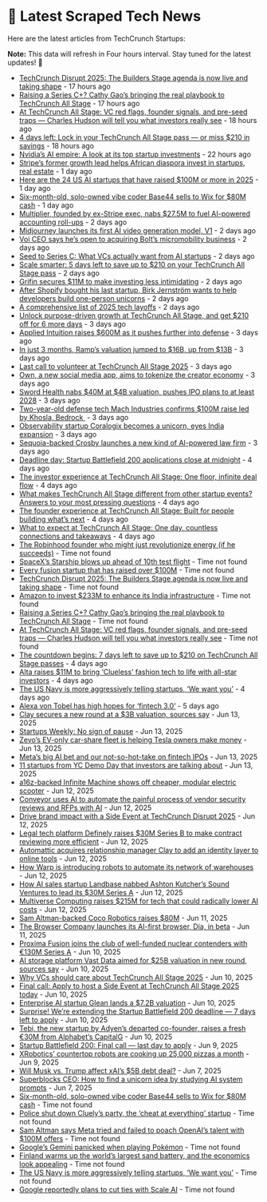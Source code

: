 
# 📰 Latest Scraped Tech News

Here are the latest articles from TechCrunch Startups:

**Note:** This data will refresh in Four hours interval. Stay tuned for the latest updates! 🔄
- [TechCrunch Disrupt 2025: The Builders Stage agenda is now live and taking shape](https://techcrunch.com/2025/06/19/techcrunch-disrupt-2025-the-builders-stage-agenda-is-now-live-and-taking-shape/) - 17 hours ago
- [Raising a Series C+? Cathy Gao’s bringing the real playbook to TechCrunch All Stage](https://techcrunch.com/2025/06/19/raising-a-series-c-cathy-gaos-bringing-the-real-playbook-to-techcrunch-all-stage/) - 17 hours ago
- [At TechCrunch All Stage: VC red flags, founder signals, and pre-seed traps — Charles Hudson will tell you what investors really see](https://techcrunch.com/2025/06/19/at-techcrunch-all-stage-vc-red-flags-founder-signals-and-pre-seed-traps-charles-hudson-will-tell-you-what-investors-really-see/) - 18 hours ago
- [4 days left: Lock in your TechCrunch All Stage pass — or miss $210 in savings](https://techcrunch.com/2025/06/19/4-days-left-lock-in-your-techcrunch-all-stage-pass-or-miss-210-in-savings/) - 18 hours ago
- [Nvidia’s AI empire: A look at its top startup investments](https://techcrunch.com/2025/06/19/nvidias-ai-empire-a-look-at-its-top-startup-investments/) - 22 hours ago
- [Stripe’s former growth lead helps African diaspora invest in startups, real estate](https://techcrunch.com/2025/06/19/stripes-former-growth-lead-helps-african-diaspora-back-home/) - 1 day ago
- [Here are the 24 US AI startups that have raised $100M or more in 2025](https://techcrunch.com/2025/06/18/here-are-the-24-us-ai-startups-that-have-raised-100m-or-more-in-2025/) - 1 day ago
- [Six-month-old, solo-owned vibe coder Base44 sells to Wix for $80M cash](https://techcrunch.com/2025/06/18/6-month-old-solo-owned-vibe-coder-base44-sells-to-wix-for-80m-cash/) - 1 day ago
- [Multiplier, founded by ex-Stripe exec, nabs $27.5M to fuel AI-powered accounting roll-ups](https://techcrunch.com/2025/06/18/multiplier-founded-by-ex-stripe-exec-nabs-27-5m-to-fuel-ai-powered-accounting-roll-ups/) - 2 days ago
- [Midjourney launches its first AI video generation model, V1](https://techcrunch.com/2025/06/18/midjourney-launches-its-first-ai-video-generation-model-v1/) - 2 days ago
- [Voi CEO says he’s open to acquiring Bolt’s micromobility business](https://techcrunch.com/2025/06/18/voi-ceo-says-hes-open-to-acquiring-bolts-micromobility-business/) - 2 days ago
- [Seed to Series C: What VCs actually want from AI startups](https://techcrunch.com/podcast/seed-to-series-c-what-vcs-actually-want-from-ai-startups/) - 2 days ago
- [Scale smarter: 5 days left to save up to $210 on your TechCrunch All Stage pass](https://techcrunch.com/2025/06/18/scale-smarter-5-days-left-to-save-up-to-210-on-your-techcrunch-all-stage-pass/) - 2 days ago
- [Grifin secures $11M to make investing less intimidating](https://techcrunch.com/2025/06/18/grifin-secures-11-million-to-make-investing-less-intimidating/) - 2 days ago
- [After Shopify bought his last startup, Birk Jernström wants to help developers build one-person unicorns](https://techcrunch.com/2025/06/17/after-shopify-bought-his-last-startup-birk-jernstrom-wants-to-help-developers-build-one-person-unicorns/) - 2 days ago
- [A comprehensive list of 2025 tech layoffs](https://techcrunch.com/2025/06/17/tech-layoffs-2025-list/) - 2 days ago
- [Unlock purpose-driven growth at TechCrunch All Stage, and get $210 off for 6 more days](https://techcrunch.com/2025/06/17/unlock-purpose-driven-growth-at-techcrunch-all-stage-and-get-210-off-for-6-more-days/) - 3 days ago
- [Applied Intuition raises $600M as it pushes further into defense](https://techcrunch.com/2025/06/17/applied-intuition-raises-600-million-as-it-pushes-further-into-defense/) - 3 days ago
- [In just 3 months, Ramp’s valuation jumped to $16B, up from $13B](https://techcrunch.com/2025/06/17/in-just-3-months-ramps-valuation-jumped-to-16b-up-from-13b/) - 3 days ago
- [Last call to volunteer at TechCrunch All Stage 2025](https://techcrunch.com/2025/06/17/last-call-to-volunteer-at-tc-all-stage-2025/) - 3 days ago
- [Own, a new social media app, aims to tokenize the creator economy](https://techcrunch.com/2025/06/17/own-a-new-social-media-app-aims-to-tokenize-the-creator-economy/) - 3 days ago
- [Sword Health nabs $40M at $4B valuation, pushes IPO plans to at least 2028](https://techcrunch.com/2025/06/17/sword-health-nabs-40m-at-4b-valuation-pushes-ipo-plans-to-at-least-2028/) - 3 days ago
- [Two-year-old defense tech Mach Industries confirms $100M raise led by Khosla, Bedrock ](https://techcrunch.com/2025/06/17/two-year-old-defense-tech-mach-industries-confirms-100m-raise-led-by-khosla-bedrock/) - 3 days ago
- [Observability startup Coralogix becomes a unicorn, eyes India expansion](https://techcrunch.com/2025/06/17/observability-startup-coralogix-becomes-a-unicorn-eyes-india-expansion/) - 3 days ago
- [Sequoia-backed Crosby launches a new kind of AI-powered law firm](https://techcrunch.com/2025/06/17/sequoia-backed-crosby-launches-a-new-kind-of-ai-powered-law-firm/) - 3 days ago
- [Deadline day: Startup Battlefield 200 applications close at midnight](https://techcrunch.com/2025/06/16/deadline-day-startup-battlefield-200-applications-close-at-midnight/) - 4 days ago
- [The investor experience at TechCrunch All Stage: One floor, infinite deal flow](https://techcrunch.com/2025/06/16/the-investor-experience-at-techcrunch-all-stage-one-floor-infinite-deal-flow/) - 4 days ago
- [What makes TechCrunch All Stage different from other startup events? Answers to your most pressing questions](https://techcrunch.com/2025/06/16/what-makes-techcrunch-all-stage-different-from-other-startup-events-answers-to-your-most-pressing-questions/) - 4 days ago
- [The founder experience at TechCrunch All Stage: Built for people building what’s next](https://techcrunch.com/2025/06/16/the-founder-experience-at-techcrunch-all-stage-built-for-people-building-whats-next/) - 4 days ago
- [What to expect at TechCrunch All Stage: One day, countless connections and takeaways](https://techcrunch.com/2025/06/16/what-to-expect-at-techcrunch-all-stage-one-day-countless-connections-and-takeaways/) - 4 days ago
- [The Robinhood founder who might just revolutionize energy (if he succeeds)](https://techcrunch.com/2025/06/19/the-robinhood-founder-who-might-just-revolutionize-energy-if-he-succeeds/) - Time not found
- [SpaceX’s Starship blows up ahead of 10th test flight](https://techcrunch.com/2025/06/19/spacexs-starship-blows-up-ahead-of-10th-test-flight/) - Time not found
- [Every fusion startup that has raised over $100M](https://techcrunch.com/2025/06/19/every-fusion-startup-that-has-raised-over-100m/) - Time not found
- [TechCrunch Disrupt 2025: The Builders Stage agenda is now live and taking shape](https://techcrunch.com/2025/06/19/techcrunch-disrupt-2025-the-builders-stage-agenda-is-now-live-and-taking-shape/) - Time not found
- [Amazon to invest $233M to enhance its India infrastructure](https://techcrunch.com/2025/06/19/amazon-to-invest-233m-to-enhance-its-india-infrastructure/) - Time not found
- [Raising a Series C+? Cathy Gao’s bringing the real playbook to TechCrunch All Stage](https://techcrunch.com/2025/06/19/raising-a-series-c-cathy-gaos-bringing-the-real-playbook-to-techcrunch-all-stage/) - Time not found
- [At TechCrunch All Stage: VC red flags, founder signals, and pre-seed traps — Charles Hudson will tell you what investors really see](https://techcrunch.com/2025/06/19/at-techcrunch-all-stage-vc-red-flags-founder-signals-and-pre-seed-traps-charles-hudson-will-tell-you-what-investors-really-see/) - Time not found
- [The countdown begins: 7 days left to save up to $210 on TechCrunch All Stage passes](https://techcrunch.com/2025/06/16/the-countdown-begins-7-days-left-to-save-up-to-210-on-techcrunch-all-stage-passes/) - 4 days ago
- [Alta raises $11M to bring ‘Clueless’ fashion tech to life with all-star investors](https://techcrunch.com/2025/06/16/alta-raises-11m-to-bring-clueless-fashion-tech-to-life-with-all-star-investors/) - 4 days ago
- [The US Navy is more aggressively telling startups, ‘We want you’](https://techcrunch.com/2025/06/15/the-u-s-navy-is-more-aggressively-telling-startups-we-want-you/) - 4 days ago
- [Alexa von Tobel has high hopes for ‘fintech 3.0’](https://techcrunch.com/2025/06/15/alexa-von-tobel-has-high-hopes-for-fintech-3-0/) - 5 days ago
- [Clay secures a new round at a $3B valuation, sources say](https://techcrunch.com/2025/06/13/clay-secures-a-new-round-at-a-3b-valuation-sources-say/) - Jun 13, 2025
- [Startups Weekly: No sign of pause](https://techcrunch.com/2025/06/13/startups-weekly-no-sign-of-pause/) - Jun 13, 2025
- [Zevo’s EV-only car-share fleet is helping Tesla owners make money](https://techcrunch.com/2025/06/13/zevos-ev-only-car-share-fleet-is-helping-tesla-owners-make-money/) - Jun 13, 2025
- [Meta’s big AI bet and our not-so-hot-take on fintech IPOs](https://techcrunch.com/podcast/metas-big-ai-bet-and-our-not-so-hot-take-on-fintech-ipos/) - Jun 13, 2025
- [11 startups from YC Demo Day that investors are talking about](https://techcrunch.com/2025/06/13/11-startups-from-yc-demo-day-that-investors-are-talking-about/) - Jun 13, 2025
- [a16z-backed Infinite Machine shows off cheaper, modular electric scooter](https://techcrunch.com/2025/06/12/a16z-backed-infinite-machine-shows-off-cheaper-modular-electric-scooter/) - Jun 12, 2025
- [Conveyor uses AI to automate the painful process of vendor security reviews and RFPs with AI](https://techcrunch.com/2025/06/12/conveyor-uses-ai-to-automate-the-painful-process-of-vendor-security-reviews-and-rfps-with-ai/) - Jun 12, 2025
- [Drive brand impact with a Side Event at TechCrunch Disrupt 2025](https://techcrunch.com/2025/06/12/drive-brand-impact-with-a-side-event-at-techcrunch-disrupt-2025/) - Jun 12, 2025
- [Legal tech platform Definely raises $30M Series B to make contract reviewing more efficient](https://techcrunch.com/2025/06/12/legal-tech-platform-definely-raises-30m-series-b-to-make-contract-reviewing-more-efficient/) - Jun 12, 2025
- [Automattic acquires relationship manager Clay to add an identity layer to online tools](https://techcrunch.com/2025/06/12/automattic-acquires-relationship-manager-clay-to-add-an-identity-layer-to-online-tools/) - Jun 12, 2025
- [How Warp is introducing robots to automate its network of warehouses](https://techcrunch.com/2025/06/12/how-warp-is-introducing-robots-to-automate-its-network-of-warehouses/) - Jun 12, 2025
- [How AI sales startup Landbase nabbed Ashton Kutcher’s Sound Ventures to lead its $30M Series A](https://techcrunch.com/2025/06/12/how-ai-sales-startup-landbase-nabbed-ashton-kutchers-sound-ventures-to-lead-its-30m-series-a/) - Jun 12, 2025
- [Multiverse Computing raises $215M for tech that could radically lower AI costs](https://techcrunch.com/2025/06/12/multiverse-computing-raises-215m-for-tech-that-could-radically-slim-ai-costs/) - Jun 12, 2025
- [Sam Altman-backed Coco Robotics raises $80M](https://techcrunch.com/2025/06/11/sam-altman-backed-coco-robotics-raises-80m/) - Jun 11, 2025
- [The Browser Company launches its AI-first browser, Dia, in beta](https://techcrunch.com/2025/06/11/the-browser-company-launches-its-ai-first-browser-dia-in-beta/) - Jun 11, 2025
- [Proxima Fusion joins the club of well-funded nuclear contenders with €130M Series A](https://techcrunch.com/2025/06/10/proxima-fusion-joins-the-club-of-well-funded-nuclear-contenders-with-e130m-series-a/) - Jun 10, 2025
- [AI storage platform Vast Data aimed for $25B valuation in new round, sources say](https://techcrunch.com/2025/06/10/ai-storage-platform-vast-data-aimed-for-25b-valuation-in-new-round-sources-say/) - Jun 10, 2025
- [Why VCs should care about TechCrunch All Stage 2025](https://techcrunch.com/2025/06/10/why-vcs-should-care-about-techcrunch-all-stage-2025/) - Jun 10, 2025
- [Final call: Apply to host a Side Event at TechCrunch All Stage 2025 today](https://techcrunch.com/2025/06/10/final-call-apply-to-host-a-side-event-at-techcrunch-all-stage-2025-today/) - Jun 10, 2025
- [Enterprise AI startup Glean lands a $7.2B valuation](https://techcrunch.com/2025/06/10/enterprise-ai-startup-glean-lands-a-7-2b-valuation/) - Jun 10, 2025
- [Surprise! We’re extending the Startup Battlefield 200 deadline — 7 days left to apply](https://techcrunch.com/2025/06/10/surprise-were-extending-the-startup-battlefield-200-deadline-7-days-left-to-apply/) - Jun 10, 2025
- [Tebi, the new startup by Adyen’s departed co-founder, raises a fresh €30M from Alphabet’s CapitalG](https://techcrunch.com/2025/06/10/tebi-the-new-startup-by-adyens-departed-cofounder-raises-a-fresh-30m-from-alphabets-capitalg/) - Jun 10, 2025
- [Startup Battlefield 200: Final call — last day to apply](https://techcrunch.com/2025/06/09/startup-battlefield-200-final-call-last-day-to-apply/) - Jun 9, 2025
- [XRobotics’ countertop robots are cooking up 25,000 pizzas a month](https://techcrunch.com/2025/06/09/xrobotics-countertop-robots-are-cooking-up-25000-pizzas-a-month/) - Jun 9, 2025
- [Will Musk vs. Trump affect xAI’s $5B debt deal?](https://techcrunch.com/2025/06/07/will-musk-vs-trump-affect-xais-5-billion-debt-deal/) - Jun 7, 2025
- [Superblocks CEO: How to find a unicorn idea by studying AI system prompts](https://techcrunch.com/2025/06/07/superblocks-ceo-how-to-find-a-unicorn-idea-by-studying-ai-system-prompts/) - Jun 7, 2025
- [Six-month-old, solo-owned vibe coder Base44 sells to Wix for $80M cash](https://techcrunch.com/2025/06/18/6-month-old-solo-owned-vibe-coder-base44-sells-to-wix-for-80m-cash/) - Time not found
- [Police shut down Cluely’s party, the ‘cheat at everything’ startup](https://techcrunch.com/2025/06/17/police-shut-down-cluelys-party-the-cheat-at-everything-startup/) - Time not found
- [Sam Altman says Meta tried and failed to poach OpenAI’s talent with $100M offers](https://techcrunch.com/2025/06/17/sam-altman-says-meta-tried-and-failed-to-poach-openais-talent-with-100m-offers/) - Time not found
- [Google’s Gemini panicked when playing Pokémon](https://techcrunch.com/2025/06/17/googles-gemini-panicked-when-playing-pokemon/) - Time not found
- [Finland warms up the world’s largest sand battery, and the economics look appealing](https://techcrunch.com/2025/06/16/finland-warms-up-the-worlds-largest-sand-battery-and-the-economics-look-appealing/) - Time not found
- [The US Navy is more aggressively telling startups, ‘We want you’](https://techcrunch.com/2025/06/15/the-u-s-navy-is-more-aggressively-telling-startups-we-want-you/) - Time not found
- [Google reportedly plans to cut ties with Scale AI](https://techcrunch.com/2025/06/14/google-reportedly-plans-to-cut-ties-with-scale-ai/) - Time not found
